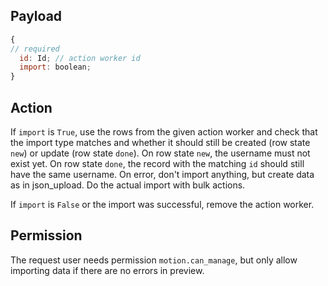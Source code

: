 ## Payload
```js
{
// required
  id: Id; // action worker id
  import: boolean;
}
```


## Action
If `import` is `True`, use the rows from the given action worker and check that the import type
matches and whether it should still be created (row state `new`) or update (row state `done`).
On row state `new`, the username must not exist yet. On row state `done`,
the record with the matching `id` should still have the same username. On error, don't import anything,
but create data as in json_upload. Do the actual import with bulk actions.

If `import` is `False` or the import was successful, remove the action worker.

## Permission
The request user needs permission `motion.can_manage`, but only allow importing data if there are no errors in preview.
